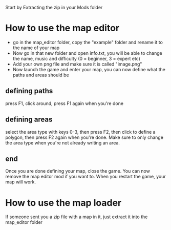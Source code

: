 Start by Extracting the zip in your Mods folder

# How to use the map editor
- go in the map_editor folder, copy the "example" folder and rename it to the name of your map
- Now go in that new folder and open info.txt, you will be able to change the name, music and difficulty (0 = beginner, 3 = expert etc)
- Add your own png file and make sure it is called "image.png"
- Now launch the game and enter your map, you can now define what the paths and areas should be

## defining paths
press F1, click around, press F1 again when you're done

## defining areas
select the area type with keys 0-3, then press F2, then click to define a polygon, then press F2 again when you're done. Make sure to only change the area type when you're not already writing an area.

## end
Once you are done defining your map, close the game. You can now remove the map editor mod if you want to. When you restart the game, your map will work.

# How to use the map loader
If someone sent you a zip file with a map in it, just extract it into the map_editor folder

